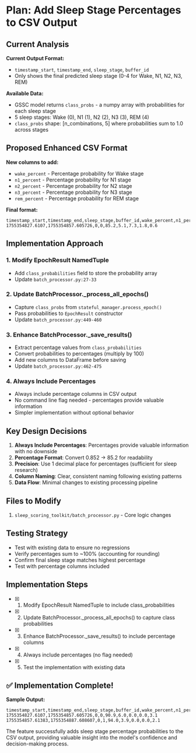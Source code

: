 # Plan: Add Sleep Stage Percentages to CSV Output

## Current Analysis

**Current Output Format:**
- `timestamp_start`, `timestamp_end`, `sleep_stage`, `buffer_id`
- Only shows the final predicted sleep stage (0-4 for Wake, N1, N2, N3, REM)

**Available Data:**
- GSSC model returns `class_probs` - a numpy array with probabilities for each sleep stage
- 5 sleep stages: Wake (0), N1 (1), N2 (2), N3 (3), REM (4)
- `class_probs` shape: [n_combinations, 5] where probabilities sum to 1.0 across stages

## Proposed Enhanced CSV Format

**New columns to add:**
- `wake_percent` - Percentage probability for Wake stage
- `n1_percent` - Percentage probability for N1 stage  
- `n2_percent` - Percentage probability for N2 stage
- `n3_percent` - Percentage probability for N3 stage
- `rem_percent` - Percentage probability for REM stage

**Final format:**
```csv
timestamp_start,timestamp_end,sleep_stage,buffer_id,wake_percent,n1_percent,n2_percent,n3_percent,rem_percent
1755354827.6107,1755354857.605726,0,0,85.2,5.1,7.3,1.8,0.6
```

## Implementation Approach

### 1. Modify EpochResult NamedTuple
- Add `class_probabilities` field to store the probability array
- Update `batch_processor.py:27-33`

### 2. Update BatchProcessor._process_all_epochs()
- Capture `class_probs` from `stateful_manager.process_epoch()`
- Pass probabilities to `EpochResult` constructor
- Update `batch_processor.py:449-460`

### 3. Enhance BatchProcessor._save_results()
- Extract percentage values from `class_probabilities`
- Convert probabilities to percentages (multiply by 100)
- Add new columns to DataFrame before saving
- Update `batch_processor.py:462-475`

### 4. Always Include Percentages
- Always include percentage columns in CSV output
- No command line flag needed - percentages provide valuable information
- Simpler implementation without optional behavior

## Key Design Decisions

1. **Always Include Percentages**: Percentages provide valuable information with no downside
2. **Percentage Format**: Convert 0.852 → 85.2 for readability
3. **Precision**: Use 1 decimal place for percentages (sufficient for sleep research)
4. **Column Naming**: Clear, consistent naming following existing patterns
5. **Data Flow**: Minimal changes to existing processing pipeline

## Files to Modify

1. `sleep_scoring_toolkit/batch_processor.py` - Core logic changes

## Testing Strategy

- Test with existing data to ensure no regressions
- Verify percentages sum to ~100% (accounting for rounding)
- Confirm final sleep stage matches highest percentage
- Test with percentage columns included

## Implementation Steps

- [x] 1. Modify EpochResult NamedTuple to include class_probabilities
- [x] 2. Update BatchProcessor._process_all_epochs() to capture class probabilities  
- [x] 3. Enhance BatchProcessor._save_results() to include percentage columns
- [x] 4. Always include percentages (no flag needed)
- [x] 5. Test the implementation with existing data

## ✅ Implementation Complete!

**Sample Output:**
```csv
timestamp_start,timestamp_end,sleep_stage,buffer_id,wake_percent,n1_percent,n2_percent,n3_percent,rem_percent
1755354827.6107,1755354857.605726,0,0,90.9,6.0,0.0,0.0,3.1
1755354857.61383,1755354887.608607,0,1,94.0,3.9,0.0,0.0,2.1
```

The feature successfully adds sleep stage percentage probabilities to the CSV output, providing valuable insight into the model's confidence and decision-making process.